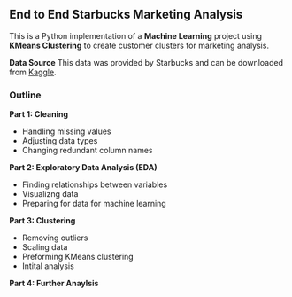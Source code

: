 ## End to End Starbucks Marketing Analysis 

This is a Python implementation of a **Machine Learning** project using **KMeans Clustering** to create customer clusters for marketing analysis.

**Data Source**
This data was provided by Starbucks and can be downloaded from [Kaggle](https://www.kaggle.com/datasets/ihormuliar/starbucks-customer-data). 

### Outline
**Part 1: Cleaning**
- Handling missing values
- Adjusting data types
- Changing redundant column names 

**Part 2: Exploratory Data Analysis (EDA)**
- Finding relationships between variables
- Visualizng data
- Preparing for data for machine learning 

**Part 3: Clustering**
- Removing outliers
- Scaling data
- Preforming KMeans clustering
- Intital analysis

**Part 4: Further Anaylsis**
